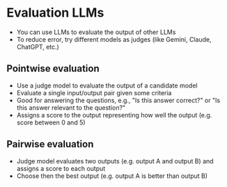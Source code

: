 # Evaluation LLMs

- You can use LLMs to evaluate the output of other LLMs
- To reduce error, try different models as judges (like Gemini, Claude, ChatGPT, etc.)

## Pointwise evaluation

- Use a judge model to evaluate the output of a candidate model
- Evaluate a single input/output pair given some criteria
- Good for answering the questions, e.g., "Is this answer correct?" or "Is this answer relevant to the question?"
- Assigns a score to the output representing how well the output (e.g. score between 0 and 5)

## Pairwise evaluation

- Judge model evaluates two outputs (e.g. output A and output B) and assigns a score to each output
- Choose then the best output (e.g. output A is better than output B)